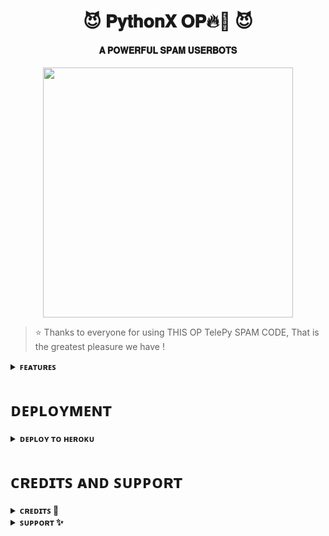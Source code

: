 <h1 align="center"><b>😈 𝐏𝐲𝐭𝐡𝐨𝐧𝐗 𝐎𝐏🔥💫 😈</b></h1>

<h4 align="center"> 𝐀 𝐏𝐎𝐖𝐄𝐑𝐅𝐔𝐋 𝐒𝐏𝐀𝐌 𝐔𝐒𝐄𝐑𝐁𝐎𝐓𝐒</h4>

<p align="center"><a href="https://t.me/ThExSTaR"><img src="https://te.legra.ph/file/a16370a520bc91f651884.jpg" width="400"></a></p>


> ⭐️ Thanks to everyone for using THIS OP TelePy SPAM CODE, That is the greatest pleasure we have !

<details>
<summary><b>ꜰᴇᴀᴛᴜʀᴇꜱ</b></summary>
<br>

- ꜱᴘᴀᴍᴍɪɴɢ
- ᴘʀɪᴠᴀᴛᴇ ɢʀᴏᴜᴘ ᴊᴏɪɴ ꜰᴇᴀᴛᴜʀᴇ
- ʀᴀɪᴅ - ɴᴏ ʙᴀɴ
  
</details>    
    

# ᴅᴇᴘʟᴏʏᴍᴇɴᴛ

<details>
<summary><b>ᴅᴇᴘʟᴏʏ ᴛᴏ ʜᴇʀᴏᴋᴜ</b></summary>
<br>

[![Deploy](https://www.herokucdn.com/deploy/button.svg)](https://dashboard.heroku.com/new?template=https%3A%2F%2Fgithub.com%2FItZxSTaR%2FTheTelePy)
  
</details>


# ᴄʀᴇᴅɪᴛꜱ ᴀɴᴅ ꜱᴜᴘᴘᴏʀᴛ

<details>
<summary><b>ᴄʀᴇᴅɪᴛꜱ 🖤</b></summary>
<br>

- [Pʏᴛʜᴏɴ](https://github.com/ItZxSTaR)
- [Tᴇʟᴇᴛʜᴏɴ](https://github.com/LonamiWebs/Telethon)
</details>

<details>
<summary><b>ꜱᴜᴘᴘᴏʀᴛ ✨</b></summary>
<br>

<a href="https://t.me/TheAltron"><img src="https://img.shields.io/badge/Join-Telegram%20Channel-red.svg?logo=Telegram"></a>
  
</details>
